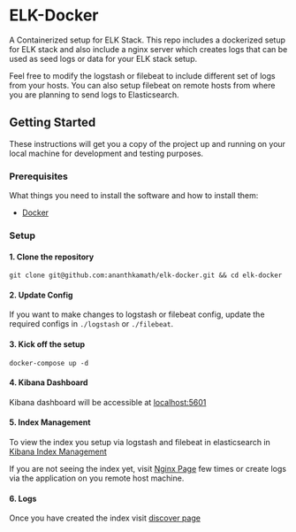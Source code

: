 # ELK-Docker

A Containerized setup for ELK Stack. This repo includes a dockerized setup for ELK stack and also include a nginx server which creates logs that can be used as seed logs or data for your ELK stack setup.

Feel free to modify the logstash or filebeat to include different set of logs from your hosts. You can also setup filebeat on remote hosts from where you are planning to send logs to Elasticsearch.

## Getting Started

These instructions will get you a copy of the project up and running on your local machine for development and testing purposes.

### Prerequisites

What things you need to install the software and how to install them:

- [Docker](https://docs.docker.com/)

### Setup

#### 1. Clone the repository

```
git clone git@github.com:ananthkamath/elk-docker.git && cd elk-docker
```

#### 2. Update Config

If you want to make changes to logstash or filebeat config, update the required configs in `./logstash` or `./filebeat`.

#### 3. Kick off the setup

```
docker-compose up -d
```

#### 4. Kibana Dashboard

Kibana dashboard will be accessible at [localhost:5601](http://localhost:5601)

#### 5. Index Management

To view the index you setup via logstash and filebeat in elasticsearch in [Kibana Index Management](http://localhost:5601/app/management/kibana/indexPatterns/create)

If you are not seeing the index yet, visit [Nginx Page](http://localhost/) few times or create logs via the application on you remote host machine.

#### 6. Logs

Once you have created the index visit [discover page](http://localhost:5601/app/discover)